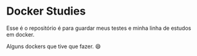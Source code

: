 # Docker Studies

Esse é o repositório é para guardar meus testes e minha linha de estudos em docker.

Alguns dockers que tive que fazer. :smile:

